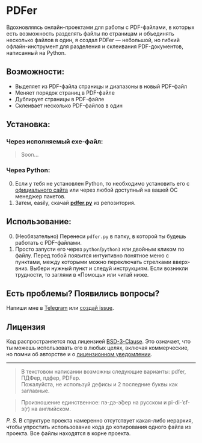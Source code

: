 # PDFer

Вдохновляясь онлайн-проектами для работы с PDF-файлами, в которых есть возможность разделять файлы по страницам и объединять несколько файлов в один, я создал PDFer — небольшой, но гибкий офлайн-инструмент для разделения и склеивания PDF-документов, написанный на Python.

## Возможности:
- Выделяет из PDF-файла страницы и диапазоны в новый PDF-файл
- Меняет порядок страниц в PDF-файле
- Дублирует страницы в PDF-файле
- Склеивает несколько PDF-файлов в один

## Установка:
### Через исполняемый exe-файл:
> Soon...
### Через Python:
0. Если у тебя не установлен Python, то необходимо установить его с [официального сайта](https://www.python.org/downloads/) или через любой доступный на вашей ОС менеджер пакетов.  
1. Затем, easily, скачай __[pdfer.py](https://PaveTranquil.github.io/pdfer/pdfer.py)__ из репозитория.

## Использование:
0. (Необязательно) Перенеси `pdfer.py` в папку, в которой ты будешь работать с PDF-файлами.
1. Просто запусти его через `python`/`python3` или двойным кликом по файлу.
Перед тобой появится интуитивно понятное меню с пунктами, между которыми можно переключать стрелками вверх-вниз. Выбери нужный пункт и следуй инструкциям. Если возникли трудности, то загляни в «Помощь» или читай ниже.

## Есть проблемы? Появились вопросы?
Напиши мне в [Telegram](https://t.me/pavetranquil) или [создай issue](https://github.com/PaveTranquil/pdfer/issues/new/choose).

## Лицензия
Код распространяется под лицензией [BSD-3-Clause](https://opensource.org/license/BSD-3-Clause). Это означает, что ты можешь использовать его в любых целях, включая коммерческие, но помни об авторстве и о [лицензионном уведомлении](LICENSE).

---

> В текстовом написании возможны следующие варианты: pdfer, ПДФер, пдфер, PDFер.  
> Пожалуйста, не используй дефисы и 2 последние буквы как заглавные.  

> Произношение единственное: пэ-дэ-э́фер на русском и pi-di-ˈɛf-ɜ(r) на английском.

_P. S._ В структуре проекта намеренно отсутствует какая-либо иерархия, чтобы упростить использование кода до копирования одного файла из проекта. Все файлы находятся в корне проекта. 
